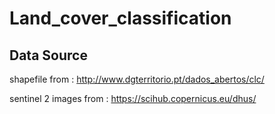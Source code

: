 # Land_cover_classification
 


## Data Source

shapefile from : http://www.dgterritorio.pt/dados_abertos/clc/

sentinel 2 images from : https://scihub.copernicus.eu/dhus/